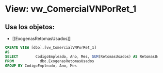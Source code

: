 # View: vw_ComercialVNPorRet_1

## Usa los objetos:
- [[ExogenasRetomasUsados]]

```sql
CREATE VIEW [dbo].[vw_ComercialVNPorRet_1]
AS
SELECT        CodigoEmpleado, Ano, Mes, SUM(RetomasUsados) AS RetomasUsados
FROM            dbo.ExogenasRetomasUsados
GROUP BY CodigoEmpleado, Ano, Mes


```
